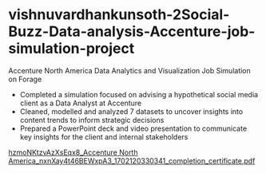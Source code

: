 # vishnuvardhankunsoth-2Social-Buzz-Data-analysis-Accenture-job-simulation-project
Accenture North America Data Analytics and Visualization Job Simulation on
Forage

 * Completed a simulation focused on advising a hypothetical social media client
   as a Data Analyst at Accenture
 * Cleaned, modelled and analyzed 7 datasets to uncover insights into content
   trends to inform strategic decisions
 * Prepared a PowerPoint deck and video presentation to communicate key insights
   for the client and internal stakeholders


[hzmoNKtzvAzXsEqx8_Accenture North America_nxnXay4t46BEWxpA3_1702120330341_completion_certificate.pdf](https://github.com/vishnuvardhankunsoth/Social-Buzz-Data-analysis-Accenture-job-simulation-project./files/13915901/hzmoNKtzvAzXsEqx8_Accenture.North.America_nxnXay4t46BEWxpA3_1702120330341_completion_certificate.pdf)
